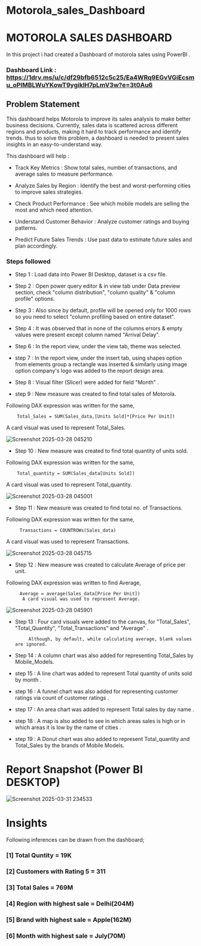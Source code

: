 # Motorola_sales_Dashboard

# MOTOROLA SALES DASHBOARD
In this project i had created a Dashboard of motorola sales using PowerBI .


### Dashboard Link : https://1drv.ms/u/c/df29bfb6512c5c25/Ea4WRq9EGvVGiEcsmu_oPIMBLWuYKowT9ygiklH7pLmV3w?e=3t0Au6

## Problem Statement

This dashboard helps Motorola to improve its sales analysis to make better business decisions.  Currently, sales data is scattered across different regions and products, making it hard to track performance and identify trends. thus to solve this problem, a dashboard is needed to present sales insights in an easy-to-understand way.

This dashboard will help :

- Track Key Metrics : Show total sales, number of transactions, and average sales to measure performance.

- Analyze Sales by Region : Identify the best and worst-performing cities to improve sales strategies.

- Check Product Performance : See which mobile models are selling the most and which need attention.

- Understand Customer Behavior : Analyze customer ratings and buying patterns.

- Predict Future Sales Trends : Use past data to estimate future sales and plan accordingly.


### Steps followed 

- Step 1 : Load data into Power BI Desktop, dataset is a csv file.
- Step 2 : Open power query editor & in view tab under Data preview section, check "column distribution", "column quality" & "column profile" options.
- Step 3 : Also since by default, profile will be opened only for 1000 rows so you need to select "column profiling based on entire dataset".
- Step 4 : It was observed that in none of the columns errors & empty values were present except column named "Arrival Delay".
 
- Step 6 : In the report view, under the view tab, theme was selected.
- step 7 : In the report view, under the insert tab, using shapes option from elements group a rectangle was inserted & similarly using image option company's logo was added to the report design area.

- Step 8 : Visual filter (Slicer) were added for field "Month" .

- step 9 :  New measure was created to find total sales of Motorola.

Following DAX expression was written for the same,
        
        Total_Sales = SUM(Sales_data,[Units Sold]*[Price Per Unit])
        
A card visual was used to represent Total_Sales.

![Screenshot 2025-03-28 045210](https://github.com/user-attachments/assets/e3861a82-4f32-477d-acb4-7a5bbce503f6)

- Step 10 : New measure was created to find total quantity of units sold.

Following DAX expression was written for the same,
        
        Total_quantity = SUM(Sales_data[Units Sold])
        
A card visual was used to represent Total_quantity.

![Screenshot 2025-03-28 045001](https://github.com/user-attachments/assets/286dcbfa-64a0-4995-b2c4-9d709367a579)

        
 - Step 11 : New measure was created to find  total no. of Transactions.
 
 Following DAX expression was written for the same,
 
         Transactions = COUNTROWs(Sales_data)
 
 A card visual was used to represent Transactions.

![Screenshot 2025-03-28 045715](https://github.com/user-attachments/assets/8f955700-90da-42b2-9817-d73d231b7e17)

 
 - Step 12 : New measure was created to calculate Average of price per unit.
 
 Following DAX expression was written to find Average,
 
         Average = average(Sales_data[Price Per Unit])
          A card visual was used to represent Average.

![Screenshot 2025-03-28 045901](https://github.com/user-attachments/assets/891b8b7d-4083-447e-8b51-513069d0aeed)


- Step 13 : Four card visuals were added to the canvas, for "Total_Sales", "Total_Quantity", "Total_Transactions" and "Average" .
           
           Although, by default, while calculating average, blank values are ignored.

- Step 14 : A column chart was also added for representing Total_Sales by Mobile_Models. 

- step 15 : A line chart was added to  represent Total quantity of units sold by month . 

- step 16 : A funnel chart was also added for representing customer ratings via count of customer ratings .

- step 17 : An area chart was added to represent Total sales by day name .

- step 18 : A map is also added to see in which areas sales is high or in which areas it is low by the name of cities .

- step 19 : A Donut chart was also added to represent Total_quantity and Total_Sales by the brands of Mobile Models.




# Report Snapshot (Power BI DESKTOP)
![Screenshot 2025-03-31 234533](https://github.com/user-attachments/assets/b45bae5d-3eab-4aae-a8c3-3d390a2d145d)

# Insights

Following inferences can be drawn from the dashboard;

### [1] Total Quntity = 19K

### [2] Customers with Rating 5 = 311

 ### [3] Total Sales = 769M

 ### [4] Region with highest sale = Delhi(204M)

 ### [5] Brand with highest sale = Apple(162M)

### [6] Month with highest sale = July(70M)


 
 
